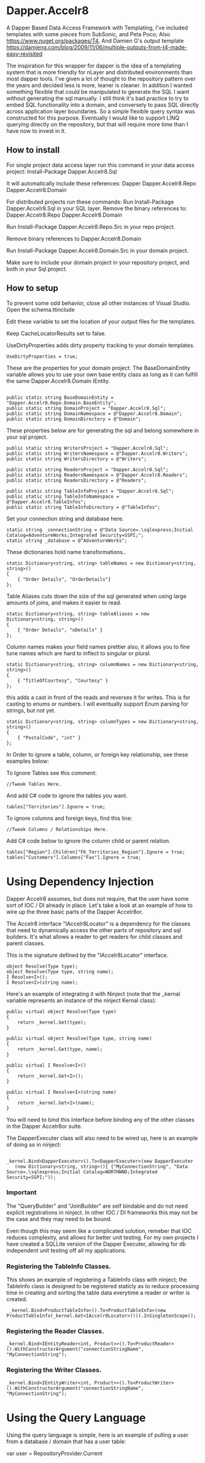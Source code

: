 # Dapper.Accelr8
A Dapper Based Data Access Framework with Templating, I've included templates with some pieces from 
SubSonic, and Peta Poco;
Also https://www.nuget.org/packages/T4,
And Damien G's output template https://damieng.com/blog/2009/11/06/multiple-outputs-from-t4-made-easy-revisited

The inspiration for this wrapper for dapper is the idea of a templating system that is more friendly for nLayer and distributed environments than most dapper tools. I've given a lot of thought to the repository pattern over the years and decided less is more, leaner is cleaner. In addition I wanted something flexible that could be manipulated to generate the SQL I want without generating the sql manually. I still think it's bad practice to try to embed SQL functionality into a domain, and conversely to pass SQL directly across application layer boundaries. So a simple flexible query syntax was constructed for this purpose. Eventually I would like to support LINQ querying directly on the repository, but that will require more time than I have now to invest in it.

## How to install
For single project data access layer run this command in your data access project:
Install-Package Dapper.Accelr8.Sql 

It will automatically include these references:
  Dapper
  Dapper.Accelr8.Repo 
  Dapper.Accelr8.Domain
  
For distributed projects run these commands:
Run Install-Package Dapper.Accelr8.Sql in your SQL layer.
Remove the binary references to:
Dapper.Accelr8.Repo 
Dapper.Accelr8.Domain

Run Install-Package Dapper.Accelr8.Repo.Src in your repo project.

Remove binary references to 
Dapper.Accelr8.Domain

Run Install-Package Dapper.Accelr8.Domain.Src in your domain project.

Make sure to include your domain project in your repository project, and both in your Sql project.

## How to setup
To prevent some odd behavior, close all other instances of Visual Studio.
Open the schema.ttinclude

Edit these variable to set the location of your output files for the templates.

Keep CacheLocatorResults set to false.
		
UseDirtyProperties adds dirty property tracking to your domain templates.
```	
UseDirtyProperties = true;
```

These are the properties for your domain project.
The BaseDomainEntity variable allows you to use your own base entity class as long as it can fulfill the same Dapper.Accelr8.Domain IEntity.
```

public static string BaseDomainEntity = "Dapper.Accelr8.Repo.Domain.BaseEntity";
public static string DomainProject = "Dapper.Accelr8.Sql";
public static string DomainNamespace = @"Dapper.Accelr8.Domain";
public static string DomainDirectory = @"Domain";
```

These properties below are for generating the sql and belong somewhere in your sql project.
```
public static string WritersProject = "Dapper.Accelr8.Sql";
public static string WritersNamespace = @"Dapper.Accelr8.Writers";
public static string WritersDirectory = @"Writers";

public static string ReadersProject = "Dapper.Accelr8.Sql";
public static string ReadersNamespace = @"Dapper.Accelr8.Readers";
public static string ReadersDirectory = @"Readers";

public static string TableInfoProject = "Dapper.Accelr8.Sql";
public static string TableInfoNamespace = @"Dapper.Accelr8.TableInfos";
public static string TableInfoDirectory = @"TableInfos";
```

Set your connection string and database here.
```
static string _connectionString = @"Data Source=.\sqlexpress;Initial Catalog=AdventureWorks;Integrated Security=SSPI;";
static string _database = @"AdventureWorks";
```		

These dictionaries hold name transformations..
```
static Dictionary<string, string> tableNames = new Dictionary<string, string>()
{ 
	{ "Order Details", "OrderDetails"}
};
```

Table Aliases cuts down the size of the sql generated when using large amounts of joins, and makes it easier to read.
```
static Dictionary<string, string> tableAliases = new Dictionary<string, string>()
{
	{ "Order Details", "oDetails" }
};
```

Column names makes your field names prettier also, it allows you to fine tune names which are hard to inflect to singular or plural.
```
static Dictionary<string, string> columnNames = new Dictionary<string, string>()
{
	{ "TitleOfCourtesy", "Courtesy" }
};
```

this adds a cast in front of the reads and reverses it for writes. This is for casting to enums or numbers. I will eventually support Enum parsing for strings, but not yet.
```
static Dictionary<string, string> columnTypes = new Dictionary<string, string>()
{
	{ "PostalCode", "int" }
};
```

In Order to ignore a table, column, or foreign key relationship, see these examples below:

To Ignore Tables see this comment:
```
//Tweak Tables Here.
```

And add C# code to ignore the tables you want.
``` 
tables["Territories"].Ignore = true;
```

To ignore columns and foreign keys, find this line:
```
//Tweak Columns / Relationships Here.
```

Add C# code below to ignore the column child or parent relation.
```
tables["Region"].Children["FK_Territories_Region"].Ignore = true;
tables["Customers"].Columns["Fax"].Ignore = true;
```

# Using Dependency Injection

 Dapper Accelr8 assumes, but does not require, that the user have some sort of IOC / DI already in place. Let's take a look at an example of how to wire up the three basic parts of the Dapper Accelr8or.
 
 The Accelr8 interface "IAccelr8Locator" is a dependency for the classes that need to dynamically access the other parts of repository and sql builders. It's what allows a reader to get readers for child classes and parent classes.
 
 This is the signature defined by the "IAccelr8Locator" interface.
 
```
object Resolve(Type type);
object Resolve(Type type, string name);
I Resolve<I>();
I Resolve<I>(string name);
```
 
 Here's an example of integrating it with Ninject (note that the _kernal variable represents an instance of the ninject Kernal class):
 
```
public virtual object Resolve(Type type)
{
    return _kernel.Get(type);
}

public virtual object Resolve(Type type, string name)
{
    return _kernel.Get(type, name);
}

public virtual I Resolve<I>()
{
    return _kernel.Get<I>();
}

public virtual I Resolve<I>(string name)
{
    return _kernel.Get<I>(name);
}
```
 
 You will need to bind this interface before binding any of the other classes in the Dapper Accelr8or suite.
 
 The DapperExecuter class will also need to be wired up, here is an example of doing so in ninject:
 
 ```
 
 _kernel.Bind<DapperExecuter>().To<DapperExecuter>(new DapperExecuter
    (new Dictionary<string, string>(){ {"MyConnectionString", "Data Source=.\sqlexpress;Initial Catalog=NORTHWND;Integrated Security=SSPI;"));
 ```
 
### Important
 
 The "QueryBuilder" and "JoinBuilder" are self bindable and do not need explicit registrations in ninject. In other IOC / DI frameworks this may not be the case and they may need to be bound.
 
Even though this may seem like a complicated solution, remeber that IOC reduces complexity, and allows for better unit testing. For my own projects I have created a SQLLite version of the Dapper Executer, allowing for db independent unit testing off all my applications.

### Registering the TableInfo Classes. 
 
 This shows an example of registering a TableInfo class with ninject;
 the TableInfo class is designed to be registered staticly as to reduce processing time in creating and sorting the table data everytime a reader or writer is created.
 
```
 _kernel.Bind<ProductTableInfo>().To<ProductTableInfo>(new ProductTableInfo(_kernel.Get<IAccelr8Locator>())).InSingletonScope();
```
 
### Registering the Reader Classes.
  
```
_kernel.Bind<IEntityReader<int, Product>>().To<ProductReader>().WithConstructorArgument("connectionStringName", "MyConnectionString");
```

### Registering the Writer Classes.

```
_kernel.Bind<IEntityWriter<int, Product>>().To<ProductWriter>().WithConstructorArgument("connectionStringName", "MyConnectionString");
```

# Using the Query Language

 Using the query language is simple, here is an example of pulling a user from a database / domain that has a user table:
 
 var user = RepositoryProvider.Current
